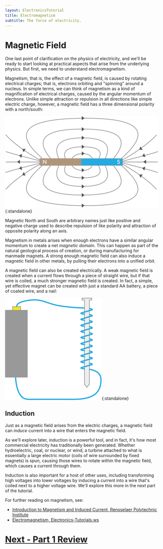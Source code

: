 ```yaml
---
layout: ElectronicsTutorial
title: Electromagnetism
subtitle: The force of electricity.
---
```


# Magnetic Field

One last point of clarification on the physics of electricity, and we'll be ready to start looking at practical aspects that arise from the underlying physics. But first, we need to understand electromagnetism.

Magnetism, that is, the effect of a magnetic field, is caused by rotating electrical charges; that is, electrons orbiting and "spinning" around a nucleus. <!-- Spin is another arbitrarily named characteristic of subatomic particles, similar to charge. --> In simple terms, we can think of magnetism as a kind of magnification of electrical charges, caused by the angular momentum of electrons. Unlike simple attraction or repulsion in all directions like simple electric charge, however, a magnetic field has a three dimensional polarity with a north/south:

![](../Magnetic_Field.svg){:standalone}

Magnetic North and South are arbitrary names just like positive and negative charge used to describe repulsion of like polarity and attraction of opposite polarity along an axis.

Magnetism in metals arises when enough electrons have a similar angular momentum to create a net _magnetic domain_. This can happen as part of the natural geological process of creation, or during manufacturing for manmade magnets. A strong enough magnetic field can also induce a magnetic field in other metals, by pulling their electrons into a unified orbit.

A magnetic field can also be created electrically. A weak magnetic field is created when a current flows through a piece of straight wire, but if that wire is coiled, a much stronger magnetic field is created. In fact, a simple, yet effective magnet can be created with just a standard AA battery, a piece of coated wire, and a nail:

![](../Nail_Magnet.svg){:standalone}

## Induction

Just as a magnetic field arises from the electric charges, a magnetic field can _induce_ current into a wire that enters the magnetic field.

<!--
[illustration of a wire in a magnetic field with moving charge carriers]
-->

<!-- is there a simple induction experiment we can make that would power an LED with a battery and a couple of simple coils that we can put here? -->

As we'll explore later, induction is a powerful tool, and in fact, it's how most commercial electricity has traditionally been generated. Whether hydroelectric, coal, or nuclear, or wind, a turbine attached to what is essentially a large electric motor (coils of wire surrounded by fixed magnets) is spun, causing those wires to rotate within the magnetic field, which causes a current through them.

Induction is also important for a host of other uses, including transforming high voltages into lower voltages by inducing a current into a wire that's coiled next to a higher voltage wire. We'll explore this more in the next part of the tutorial.

For further reading on magnetism, see:

 * [Introduction to Magnetism and Induced Current, Rensselaer Polytechnic Institute](http://www.rpi.edu/dept/phys/ScIT/InformationStorage/faraday/magnetism_a.html)
 * [Electromagnetism, Electronics-Tutorials.ws](http://www.electronics-tutorials.ws/electromagnetism/electromagnetism.html)

# [Next - Part 1 Review](../Review/)
